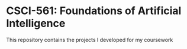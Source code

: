 # CSCI-561: Foundations of Artificial Intelligence
This repository contains the projects I developed for my coursework

